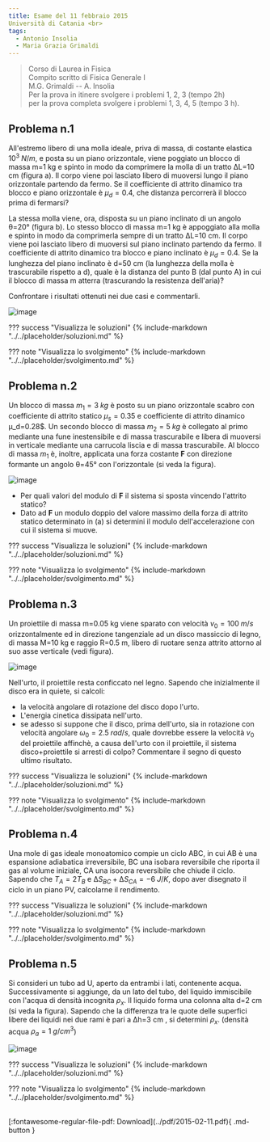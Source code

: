```yaml
---
title: Esame del 11 febbraio 2015
Università di Catania <br>
tags:
  - Antonio Insolia
  - Maria Grazia Grimaldi
---
```


>Corso di Laurea in Fisica <br>
Compito scritto di Fisica Generale I <br>
M.G. Grimaldi -- A. Insolia <br>
Per la prova in itinere svolgere i problemi 1, 2, 3 (tempo 2h) <br>
per la prova completa svolgere i problemi 1, 3, 4, 5 (tempo 3 h). <br>

## Problema n.1
All'estremo libero di una molla ideale, priva di massa, di costante elastica $10^3 \; N/m$, e posta su un piano orizzontale, viene poggiato un blocco di massa m=1 kg e spinto in modo da comprimere la molla di un tratto ∆L=10 cm (figura a). Il corpo viene poi lasciato libero di muoversi lungo il piano orizzontale partendo da fermo. Se il coefficiente di attrito dinamico tra blocco e piano orizzontale è $μ_d=0.4$, che distanza percorrerà il blocco prima di fermarsi?

La stessa molla viene, ora, disposta su un piano inclinato di un angolo θ=20° (figura b). Lo stesso blocco di massa m=1 kg è appoggiato alla molla e spinto in modo da comprimerla sempre di un tratto ∆L=10 cm. Il corpo viene poi lasciato libero di muoversi sul piano inclinato partendo da fermo. Il coefficiente di attrito dinamico tra blocco e piano inclinato è $μ_d=0.4$. Se la lunghezza del piano inclinato è d=50 cm (la lunghezza della molla è trascurabile rispetto a d), quale è la distanza del punto B (dal punto A) in cui il blocco di massa m atterra (trascurando la resistenza dell'aria)?

Confrontare i risultati ottenuti nei due casi e commentarli.

![image](https://user-images.githubusercontent.com/77018886/153405687-305577ce-869d-471f-8ddd-624c0c3018d3.png)

??? success "Visualizza le soluzioni"
    {% include-markdown "../../placeholder/soluzioni.md" %}

??? note "Visualizza lo svolgimento"
    {% include-markdown "../../placeholder/svolgimento.md" %}

## Problema n.2
Un blocco di massa $m_1=3 \; kg$ è posto su un piano orizzontale scabro con coefficiente di attrito statico $μ_s=0.35$ e coefficiente di attrito dinamico μ_d=0.28$. Un secondo blocco di massa $m_2=5 \; kg$ è collegato al primo mediante una fune inestensibile e di massa trascurabile e libera di muoversi in verticale mediante una carrucola liscia e di massa trascurabile. Al blocco di massa $m_1$ è, inoltre, applicata una forza costante **F** con direzione formante un angolo θ=45° con l'orizzontale (si veda la figura).

![image](https://user-images.githubusercontent.com/77018886/153405723-de1fa208-38e7-4d7b-8b32-092aa09cf40d.png)

- Per quali valori del modulo di **F** il sistema si sposta vincendo l'attrito statico?
- Dato ad **F** un modulo doppio del valore massimo della forza di attrito statico determinato in (a) si determini il modulo dell'accelerazione con cui il sistema si muove.

??? success "Visualizza le soluzioni"
    {% include-markdown "../../placeholder/soluzioni.md" %}

??? note "Visualizza lo svolgimento"
    {% include-markdown "../../placeholder/svolgimento.md" %}

## Problema n.3
Un proiettile di massa m=0.05 kg viene sparato con velocità $v_0=100 \; m/s$ orizzontalmente ed in direzione tangenziale ad un disco massiccio di legno, di massa M=10 kg e raggio R=0.5 m, libero di ruotare senza attrito attorno al suo asse verticale (vedi figura).

![image](https://user-images.githubusercontent.com/77018886/153405758-f77032e7-5432-47a9-ad81-b29990c56297.png)

Nell'urto, il proiettile resta conficcato nel legno. Sapendo che inizialmente il disco era in quiete, si calcoli:

- la velocità angolare di rotazione del disco dopo l'urto.
- L'energia cinetica dissipata nell'urto.
- se adesso si suppone che il disco, prima dell'urto, sia in rotazione con velocità angolare $ω_0=2.5 \; rad/s$, quale dovrebbe essere la velocità $v_0$ del proiettile affinchè, a causa dell'urto con il proiettile, il sistema disco+proiettile si arresti di colpo? Commentare il segno di questo ultimo risultato.

??? success "Visualizza le soluzioni"
    {% include-markdown "../../placeholder/soluzioni.md" %}

??? note "Visualizza lo svolgimento"
    {% include-markdown "../../placeholder/svolgimento.md" %}

## Problema n.4
Una mole di gas ideale monoatomico compie un ciclo ABC, in cui AB è una espansione adiabatica irreversibile, BC una isobara reversibile che riporta il gas al volume iniziale, CA una isocora reversibile che chiude il ciclo. Sapendo che $T_A=2 T_B$ e $∆S_{BC}+∆S_{CA}=-6 \; J/K$, dopo aver disegnato il ciclo in un piano PV, calcolarne il rendimento.

??? success "Visualizza le soluzioni"
    {% include-markdown "../../placeholder/soluzioni.md" %}

??? note "Visualizza lo svolgimento"
    {% include-markdown "../../placeholder/svolgimento.md" %}

## Problema n.5
Si consideri un tubo ad U, aperto da entrambi i lati, contenente acqua. Successivamente si aggiunge, da un lato del tubo, del liquido immiscibile con l'acqua di densità incognita $ρ_x$. Il liquido forma una colonna alta d=2 cm (si veda la figura). Sapendo che la differenza tra le quote delle superfici libere dei liquidi nei due rami è pari a ∆h=3 cm , si determini $ρ_x$. (densità acqua $ρ_a=1 \; g/cm^3$)

![image](https://user-images.githubusercontent.com/77018886/153405794-fe987877-8229-4dcc-93d4-dfafac0b1603.png)

??? success "Visualizza le soluzioni"
    {% include-markdown "../../placeholder/soluzioni.md" %}

??? note "Visualizza lo svolgimento"
    {% include-markdown "../../placeholder/svolgimento.md" %}

<br>
[:fontawesome-regular-file-pdf: Download](../pdf/2015-02-11.pdf){ .md-button }
